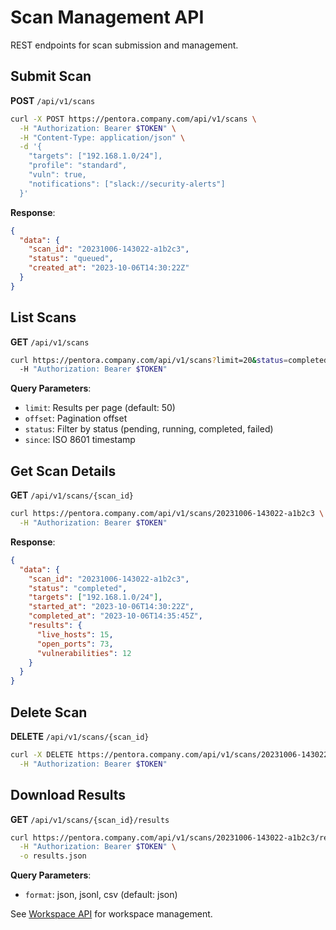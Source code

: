 # Scan Management API

REST endpoints for scan submission and management.

## Submit Scan

**POST** `/api/v1/scans`

```bash
curl -X POST https://pentora.company.com/api/v1/scans \
  -H "Authorization: Bearer $TOKEN" \
  -H "Content-Type: application/json" \
  -d '{
    "targets": ["192.168.1.0/24"],
    "profile": "standard",
    "vuln": true,
    "notifications": ["slack://security-alerts"]
  }'
```

**Response**:
```json
{
  "data": {
    "scan_id": "20231006-143022-a1b2c3",
    "status": "queued",
    "created_at": "2023-10-06T14:30:22Z"
  }
}
```

## List Scans

**GET** `/api/v1/scans`

```bash
curl https://pentora.company.com/api/v1/scans?limit=20&status=completed \
  -H "Authorization: Bearer $TOKEN"
```

**Query Parameters**:
- `limit`: Results per page (default: 50)
- `offset`: Pagination offset
- `status`: Filter by status (pending, running, completed, failed)
- `since`: ISO 8601 timestamp

## Get Scan Details

**GET** `/api/v1/scans/{scan_id}`

```bash
curl https://pentora.company.com/api/v1/scans/20231006-143022-a1b2c3 \
  -H "Authorization: Bearer $TOKEN"
```

**Response**:
```json
{
  "data": {
    "scan_id": "20231006-143022-a1b2c3",
    "status": "completed",
    "targets": ["192.168.1.0/24"],
    "started_at": "2023-10-06T14:30:22Z",
    "completed_at": "2023-10-06T14:35:45Z",
    "results": {
      "live_hosts": 15,
      "open_ports": 73,
      "vulnerabilities": 12
    }
  }
}
```

## Delete Scan

**DELETE** `/api/v1/scans/{scan_id}`

```bash
curl -X DELETE https://pentora.company.com/api/v1/scans/20231006-143022-a1b2c3 \
  -H "Authorization: Bearer $TOKEN"
```

## Download Results

**GET** `/api/v1/scans/{scan_id}/results`

```bash
curl https://pentora.company.com/api/v1/scans/20231006-143022-a1b2c3/results?format=json \
  -H "Authorization: Bearer $TOKEN" \
  -o results.json
```

**Query Parameters**:
- `format`: json, jsonl, csv (default: json)

See [Workspace API](/docs/api/rest/workspace) for workspace management.

